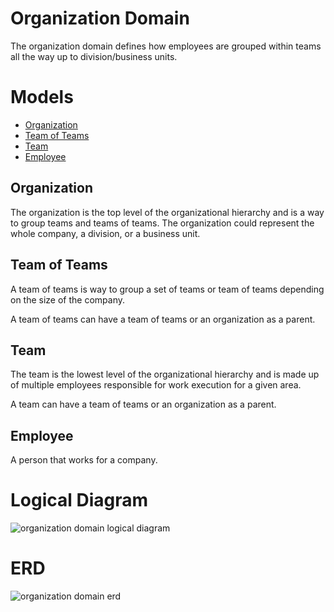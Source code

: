 # Organization Domain
The organization domain defines how employees are grouped within teams all the way up to division/business units.

# Models
- [Organization](#organization)
- [Team of Teams](#team-of-teams)
- [Team](#team)
- [Employee](#employee)

## Organization
The organization is the top level of the organizational hierarchy and is a way to group teams and teams of teams.  The organization could represent the whole company, a division, or a business unit.

## Team of Teams
A team of teams is way to group a set of teams or team of teams depending on the size of the company.

A team of teams can have a team of teams or an organization as a parent.

## Team
The team is the lowest level of the organizational hierarchy and is made up of multiple employees responsible for work execution for a given area.

A team can have a team of teams or an organization as a parent.

## Employee
A person that works for a company.

# Logical Diagram
![organization domain logical diagram](/organization-domain-logical.drawio.svg)

# ERD
![organization domain erd](/organization-domain-erd.drawio.svg)